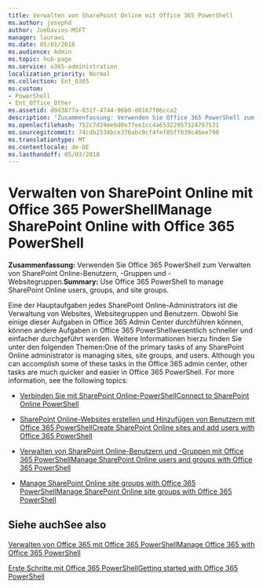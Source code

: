 ```yaml
---
title: Verwalten von SharePoint Online mit Office 365 PowerShell
ms.author: josephd
author: JoeDavies-MSFT
manager: laurawi
ms.date: 05/01/2018
ms.audience: Admin
ms.topic: hub-page
ms.service: o365-administration
localization_priority: Normal
ms.collection: Ent_O365
ms.custom:
- PowerShell
- Ent_Office_Other
ms.assetid: d0d3877a-831f-4744-96b0-d8167f06cca2
description: 'Zusammenfassung: Verwenden Sie Office 365 PowerShell zum Verwalten von SharePoint Online-Benutzern, -Gruppen und -Websitegruppen.'
ms.openlocfilehash: 752c7d24ee6d0e77ee1cc4a65322957324767531
ms.sourcegitcommit: 74cdb2534bce376abc9cf4fef85ff039c46ee790
ms.translationtype: MT
ms.contentlocale: de-DE
ms.lasthandoff: 05/03/2018
---
```

# <a name="manage-sharepoint-online-with-office-365-powershell"></a><span data-ttu-id="b60af-103">Verwalten von SharePoint Online mit Office 365 PowerShell</span><span class="sxs-lookup"><span data-stu-id="b60af-103">Manage SharePoint Online with Office 365 PowerShell</span></span>

 <span data-ttu-id="b60af-104">**Zusammenfassung:** Verwenden Sie Office 365 PowerShell zum Verwalten von SharePoint Online-Benutzern, -Gruppen und -Websitegruppen.</span><span class="sxs-lookup"><span data-stu-id="b60af-104">**Summary:** Use Office 365 PowerShell to manage SharePoint Online users, groups, and site groups.</span></span>
  
<span data-ttu-id="b60af-p101">Eine der Hauptaufgaben jedes SharePoint Online-Administrators ist die Verwaltung von Websites, Websitegruppen und Benutzern. Obwohl Sie einige dieser Aufgaben in Office 365 Admin Center durchführen können, können andere Aufgaben in Office 365 PowerShellwesentlich schneller und einfacher durchgeführt werden. Weitere Informationen hierzu finden Sie unter den folgenden Themen:</span><span class="sxs-lookup"><span data-stu-id="b60af-p101">One of the primary tasks of any SharePoint Online administrator is managing sites, site groups, and users. Although you can accomplish some of these tasks in the Office 365 admin center, other tasks are much quicker and easier in Office 365 PowerShell. For more information, see the following topics:</span></span>

- [<span data-ttu-id="b60af-108">Verbinden Sie mit SharePoint Online-PowerShell</span><span class="sxs-lookup"><span data-stu-id="b60af-108">Connect to SharePoint Online PowerShell</span></span>](https://docs.microsoft.com/en-us/powershell/sharepoint/sharepoint-online/connect-sharepoint-online?view=sharepoint-ps)
  
- [<span data-ttu-id="b60af-109">SharePoint Online-Websites erstellen und Hinzufügen von Benutzern mit Office 365 PowerShell</span><span class="sxs-lookup"><span data-stu-id="b60af-109">Create SharePoint Online sites and add users with Office 365 PowerShell</span></span>](create-sharepoint-sites-and-add-users-with-powershell.md)
    
- [<span data-ttu-id="b60af-110">Verwalten von SharePoint Online-Benutzern und -Gruppen mit Office 365 PowerShell</span><span class="sxs-lookup"><span data-stu-id="b60af-110">Manage SharePoint Online users and groups with Office 365 PowerShell</span></span>](manage-sharepoint-users-and-groups-with-powershell.md)
    
- [<span data-ttu-id="b60af-111">Manage SharePoint Online site groups with Office 365 PowerShell</span><span class="sxs-lookup"><span data-stu-id="b60af-111">Manage SharePoint Online site groups with Office 365 PowerShell</span></span>](manage-sharepoint-site-groups-with-powershell.md)
    
## <a name="see-also"></a><span data-ttu-id="b60af-112">Siehe auch</span><span class="sxs-lookup"><span data-stu-id="b60af-112">See also</span></span>

#### 

[<span data-ttu-id="b60af-113">Verwalten von Office 365 mit Office 365 PowerShell</span><span class="sxs-lookup"><span data-stu-id="b60af-113">Manage Office 365 with Office 365 PowerShell</span></span>](manage-office-365-with-office-365-powershell.md)
  
[<span data-ttu-id="b60af-114">Erste Schritte mit Office 365 PowerShell</span><span class="sxs-lookup"><span data-stu-id="b60af-114">Getting started with Office 365 PowerShell</span></span>](getting-started-with-office-365-powershell.md)


